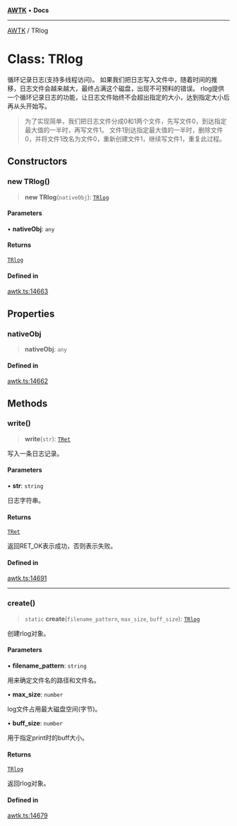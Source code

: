 [**AWTK**](../README.md) • **Docs**

***

[AWTK](../globals.md) / TRlog

# Class: TRlog

循环记录日志(支持多线程访问)。
如果我们把日志写入文件中，随着时间的推移，日志文件会越来越大，最终占满这个磁盘，出现不可预料的错误。
rlog提供一个循环记录日志的功能，让日志文件始终不会超出指定的大小，达到指定大小后再从头开始写。

> 为了实现简单，我们把日志文件分成0和1两个文件，先写文件0，到达指定最大值的一半时，再写文件1。
> 文件1到达指定最大值的一半时，删除文件0，并将文件1改名为文件0，重新创建文件1，继续写文件1，重复此过程。

## Constructors

### new TRlog()

> **new TRlog**(`nativeObj`): [`TRlog`](TRlog.md)

#### Parameters

• **nativeObj**: `any`

#### Returns

[`TRlog`](TRlog.md)

#### Defined in

[awtk.ts:14663](https://github.com/zlgopen/awtk-binding/blob/1e0945ae06a2e3b3a4ad0ffa625288088a8ac5d4/tools/code_gen/js/output/awtk.ts#L14663)

## Properties

### nativeObj

> **nativeObj**: `any`

#### Defined in

[awtk.ts:14662](https://github.com/zlgopen/awtk-binding/blob/1e0945ae06a2e3b3a4ad0ffa625288088a8ac5d4/tools/code_gen/js/output/awtk.ts#L14662)

## Methods

### write()

> **write**(`str`): [`TRet`](../enumerations/TRet.md)

写入一条日志记录。

#### Parameters

• **str**: `string`

日志字符串。

#### Returns

[`TRet`](../enumerations/TRet.md)

返回RET_OK表示成功，否则表示失败。

#### Defined in

[awtk.ts:14691](https://github.com/zlgopen/awtk-binding/blob/1e0945ae06a2e3b3a4ad0ffa625288088a8ac5d4/tools/code_gen/js/output/awtk.ts#L14691)

***

### create()

> `static` **create**(`filename_pattern`, `max_size`, `buff_size`): [`TRlog`](TRlog.md)

创建rlog对象。

#### Parameters

• **filename\_pattern**: `string`

用来确定文件名的路径和文件名。

• **max\_size**: `number`

log文件占用最大磁盘空间(字节)。

• **buff\_size**: `number`

用于指定print时的buff大小。

#### Returns

[`TRlog`](TRlog.md)

返回rlog对象。

#### Defined in

[awtk.ts:14679](https://github.com/zlgopen/awtk-binding/blob/1e0945ae06a2e3b3a4ad0ffa625288088a8ac5d4/tools/code_gen/js/output/awtk.ts#L14679)
